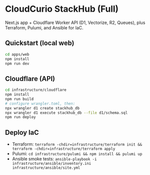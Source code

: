 
# CloudCurio StackHub (Full)

Next.js app + Cloudflare Worker API (D1, Vectorize, R2, Queues), plus Terraform, Pulumi, and Ansible for IaC.

## Quickstart (local web)
```bash
cd apps/web
npm install
npm run dev
```

## Cloudflare (API)
```bash
cd infrastructure/cloudflare
npm install
npm run build
# configure wrangler.toml, then:
npx wrangler d1 create stackhub_db
npx wrangler d1 execute stackhub_db --file d1/schema.sql
npm run deploy
```

## Deploy IaC
- Terraform: `terraform -chdir=infrastructure/terraform init && terraform -chdir=infrastructure/terraform apply`
- Pulumi: `cd infrastructure/pulumi && npm install && pulumi up`
- Ansible smoke tests: `ansible-playbook -i infrastructure/ansible/inventory.ini infrastructure/ansible/site.yml`
